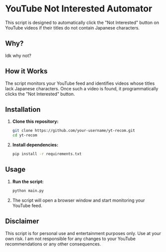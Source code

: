 # YouTube Not Interested Automator

This script is designed to automatically click the "Not Interested" button on YouTube videos if their titles do not contain Japanese characters.

## Why?

Idk why not?

## How it Works

The script monitors your YouTube feed and identifies videos whose titles lack Japanese characters. Once such a video is found, it programmatically clicks the "Not Interested" button.
## Installation

1.  **Clone this repository:**
    ```bash
    git clone https://github.com/your-username/yt-recom.git
    cd yt-recom
    ```
2.  **Install dependencies:**
    ```bash
    pip install -r requirements.txt
    ```

## Usage

1.  **Run the script:**
    ```bash
    python main.py
    ```
2.  The script will open a browser window and start monitoring your YouTube feed.

## Disclaimer

This script is for personal use and entertainment purposes only. Use at your own risk. I am not responsible for any changes to your YouTube recommendations or any other consequences.
